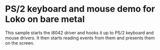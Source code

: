 <!--
SPDX-FileCopyrightText: 2022 G. Weinholt

SPDX-License-Identifier: EUPL-1.2+
-->

# PS/2 keyboard and mouse demo for Loko on bare metal

This sample starts the i8042 driver and hooks it up to PS/2 keyboard
and mouse drivers. It then starts reading events from them and
presents them on the screen.
